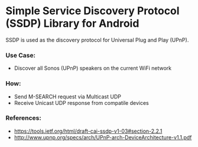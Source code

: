 # Simple Service Discovery Protocol (SSDP) Library for Android
SSDP is used as the discovery protocol for Universal Plug and Play (UPnP).

### Use Case:
* Discover all Sonos (UPnP) speakers on the current WiFi network

### How:
* Send M-SEARCH request via Multicast UDP
* Receive Unicast UDP response from compatile devices

### References:
* https://tools.ietf.org/html/draft-cai-ssdp-v1-03#section-2.2.1
* http://www.upnp.org/specs/arch/UPnP-arch-DeviceArchitecture-v1.1.pdf

